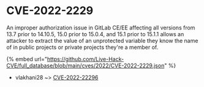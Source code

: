 # CVE-2022-2229

An improper authorization issue in GitLab CE/EE affecting all versions from 13.7 prior to 14.10.5, 15.0 prior to 15.0.4, and 15.1 prior to 15.1.1 allows an attacker to extract the value of an unprotected variable they know the name of in public projects or private projects they're a member of.

{% embed url="https://github.com/Live-Hack-CVE/full_database/blob/main/cves/2022/CVE-2022-2229.json" %}


* vlakhani28 ~> [CVE-2022-22296](https://www.alice-snow.ru/2022/database/cve-2022-2229/cve-2022-22296-vlakhani28)